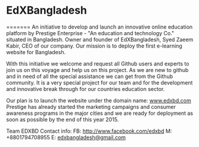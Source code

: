 # EdXBangladesh 
=======
An initiative to develop and launch an innovative online education platform
by Prestige Enterprise - "An education and technology Co." situated in Bangladesh.
Owner and founder of EdXBangladesh, Syed Zaeem Kabir, CEO of our company. Our mission 
is to deploy the first e-learning website for Bangladesh. 

With this initiative we welcome and request all Github users and experts to join us on this voyage
and help us on this project. As we are new to github and in need of all the special 
assistance we can get from the Github community. It is a very special project for our team 
and for the development and innovative break through for our countries education sector.

Our plan is to launch the website under the domain name: www.edxbd.com
Prestige has already started the marketing campaigns and consumer awareness programs in 
the major cities and we are ready for deployment as soon as possible by the end 
of this year 2015.

Team EDXBD
Contact info:
FB: http://www.facebook.com/edxbd
M: +8801794708955
E: edxbangladesh@gmail.com
